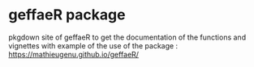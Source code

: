 geffaeR package
================

pkgdown site of geffaeR to get the documentation of the functions and
vignettes with example of the use of the package :
<https://mathieugenu.github.io/geffaeR/>
